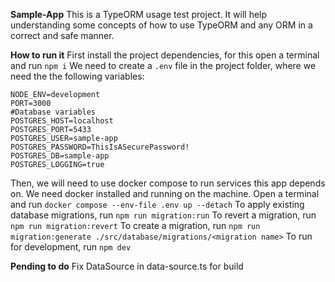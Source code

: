 **Sample-App**
This is a TypeORM usage test project. It will help understanding some concepts of how to use TypeORM and any ORM in a correct and safe manner.

**How to run it**
First install the project dependencies, for this open a terminal and run `npm i`
We need to create a `.env` file in the project folder, where we need the the following variables:

    NODE_ENV=development
    PORT=3000
    #Database variables
    POSTGRES_HOST=localhost
    POSTGRES_PORT=5433
    POSTGRES_USER=sample-app
    POSTGRES_PASSWORD=ThisIsASecurePassword!
    POSTGRES_DB=sample-app
    POSTGRES_LOGGING=true

Then, we will need to use docker compose to run services this app depends on. We need docker installed and running on the machine. Open a terminal and run `docker compose --env-file .env up --detach` 
To apply existing database migrations, run `npm run migration:run`
To revert a migration, run `npm run migration:revert`
To create a migration, run `npm run migration:generate ./src/database/migrations/<migration name>`
To run for development, run `npm dev`

**Pending to do**
Fix DataSource in data-source.ts for build 